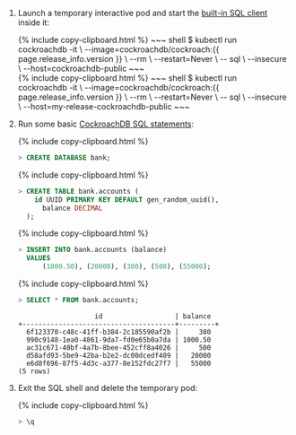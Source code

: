 1. Launch a temporary interactive pod and start the [built-in SQL client](cockroach-sql.html) inside it:

    <section class="filter-content" markdown="1" data-scope="manual">
    {% include copy-clipboard.html %}
    ~~~ shell
    $ kubectl run cockroachdb -it \
    --image=cockroachdb/cockroach:{{ page.release_info.version }} \
    --rm \
    --restart=Never \
    -- sql \
    --insecure \
    --host=cockroachdb-public
    ~~~
    </section>

    <section class="filter-content" markdown="1" data-scope="helm">
    {% include copy-clipboard.html %}
    ~~~ shell
    $ kubectl run cockroachdb -it \
    --image=cockroachdb/cockroach:{{ page.release_info.version }} \
    --rm \
    --restart=Never \
    -- sql \
    --insecure \
    --host=my-release-cockroachdb-public
    ~~~    
    </section>

2. Run some basic [CockroachDB SQL statements](learn-cockroachdb-sql.html):

    {% include copy-clipboard.html %}
    ~~~ sql
    > CREATE DATABASE bank;
    ~~~

    {% include copy-clipboard.html %}
    ~~~ sql
    > CREATE TABLE bank.accounts (
        id UUID PRIMARY KEY DEFAULT gen_random_uuid(),
    	  balance DECIMAL
      );
    ~~~

    {% include copy-clipboard.html %}
    ~~~ sql
    > INSERT INTO bank.accounts (balance)
      VALUES
    	  (1000.50), (20000), (380), (500), (55000);
    ~~~

    {% include copy-clipboard.html %}
    ~~~ sql
    > SELECT * FROM bank.accounts;
    ~~~

    ~~~
                       id                  | balance
    +--------------------------------------+---------+
      6f123370-c48c-41ff-b384-2c185590af2b |     380
      990c9148-1ea0-4861-9da7-fd0e65b0a7da | 1000.50
      ac31c671-40bf-4a7b-8bee-452cff8a4026 |     500
      d58afd93-5be9-42ba-b2e2-dc00dcedf409 |   20000
      e6d8f696-87f5-4d3c-a377-8e152fdc27f7 |   55000
    (5 rows)
    ~~~

3. Exit the SQL shell and delete the temporary pod:

    {% include copy-clipboard.html %}
    ~~~ sql
    > \q
    ~~~
